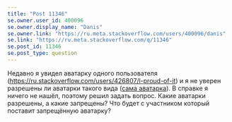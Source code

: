 ```yaml
---
title: "Post 11346"
se.owner.user_id: 400096
se.owner.display_name: "Danis"
se.owner.link: "https://ru.meta.stackoverflow.com/users/400096/danis"
se.link: "https://ru.meta.stackoverflow.com/q/11346"
se.post_id: 11346
se.post_type: question
---
```

<p>Недавно я увидел аватарку одного пользователя (<a href="https://ru.stackoverflow.com/users/426807/l-proud-of-it">https://ru.stackoverflow.com/users/426807/l-proud-of-it</a>) и я не уверен разрешены ли аватарки такого вида (<a href="https://i.stack.imgur.com/crHv4.jpg?s=328&amp;g=1" rel="nofollow noreferrer">сама аватарка</a>). В справке я ничего не нашёл, поэтому решил задать вопрос. Какие аватарки разрешены, а какие запрещены? Что будет с участником который поставит запрещённую аватарку?</p>
